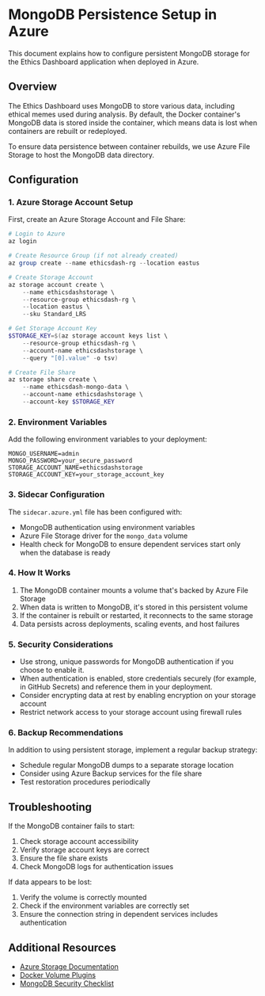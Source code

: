 # MongoDB Persistence Setup in Azure

This document explains how to configure persistent MongoDB storage for the Ethics Dashboard application when deployed in Azure.

## Overview

The Ethics Dashboard uses MongoDB to store various data, including ethical memes used during analysis. By default, the Docker container's MongoDB data is stored inside the container, which means data is lost when containers are rebuilt or redeployed.

To ensure data persistence between container rebuilds, we use Azure File Storage to host the MongoDB data directory.

## Configuration

### 1. Azure Storage Account Setup

First, create an Azure Storage Account and File Share:

```powershell
# Login to Azure
az login

# Create Resource Group (if not already created)
az group create --name ethicsdash-rg --location eastus

# Create Storage Account
az storage account create \
    --name ethicsdashstorage \
    --resource-group ethicsdash-rg \
    --location eastus \
    --sku Standard_LRS

# Get Storage Account Key
$STORAGE_KEY=$(az storage account keys list \
    --resource-group ethicsdash-rg \
    --account-name ethicsdashstorage \
    --query "[0].value" -o tsv)

# Create File Share
az storage share create \
    --name ethicsdash-mongo-data \
    --account-name ethicsdashstorage \
    --account-key $STORAGE_KEY
```

### 2. Environment Variables

Add the following environment variables to your deployment:

```
MONGO_USERNAME=admin
MONGO_PASSWORD=your_secure_password
STORAGE_ACCOUNT_NAME=ethicsdashstorage
STORAGE_ACCOUNT_KEY=your_storage_account_key
```

### 3. Sidecar Configuration

The `sidecar.azure.yml` file has been configured with:

- MongoDB authentication using environment variables
- Azure File Storage driver for the `mongo_data` volume
- Health check for MongoDB to ensure dependent services start only when the database is ready

### 4. How It Works

1. The MongoDB container mounts a volume that's backed by Azure File Storage
2. When data is written to MongoDB, it's stored in this persistent volume
3. If the container is rebuilt or restarted, it reconnects to the same storage
4. Data persists across deployments, scaling events, and host failures

### 5. Security Considerations

- Use strong, unique passwords for MongoDB authentication if you choose to enable it.
- When authentication is enabled, store credentials securely (for example, in GitHub Secrets) and reference them in your deployment.
- Consider encrypting data at rest by enabling encryption on your storage account
- Restrict network access to your storage account using firewall rules

### 6. Backup Recommendations

In addition to using persistent storage, implement a regular backup strategy:

- Schedule regular MongoDB dumps to a separate storage location
- Consider using Azure Backup services for the file share
- Test restoration procedures periodically

## Troubleshooting

If the MongoDB container fails to start:

1. Check storage account accessibility
2. Verify storage account keys are correct
3. Ensure the file share exists
4. Check MongoDB logs for authentication issues

If data appears to be lost:

1. Verify the volume is correctly mounted
2. Check if the environment variables are correctly set
3. Ensure the connection string in dependent services includes authentication

## Additional Resources

- [Azure Storage Documentation](https://docs.microsoft.com/en-us/azure/storage/)
- [Docker Volume Plugins](https://docs.docker.com/engine/extend/plugins_volume/)
- [MongoDB Security Checklist](https://docs.mongodb.com/manual/administration/security-checklist/) 